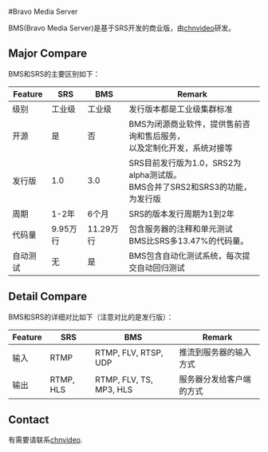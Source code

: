 #Bravo Media Server

BMS(Bravo Media Server)是基于SRS开发的商业版，由[chnvideo](http://www.chnvideo.com)研发。

## Major Compare

BMS和SRS的主要区别如下：

| Feature | SRS | BMS | Remark |
| ------  | --- | --- | ------ |
| 级别 | 工业级 | 工业级 | 发行版本都是工业级集群标准 |
| 开源 | 是 | 否 | BMS为闭源商业软件，提供售前咨询和售后服务，<br/>以及定制化开发，系统对接等 |
| 发行版 | 1.0 | 3.0 | SRS目前发行版为1.0，SRS2为alpha测试版。<br/>BMS合并了SRS2和SRS3的功能，为发行版 |
| 周期 | 1-2年 | 6个月 | SRS的版本发行周期为1到2年 |
| 代码量 | 9.95万行 | 11.29万行 | 包含服务器的注释和单元测试<br/>BMS比SRS多13.47%的代码量。 |
| 自动测试 | 无 | 是 | BMS包含自动化测试系统，每次提交自动回归测试 |

## Detail Compare

BMS和SRS的详细对比如下（注意对比的是发行版）：

| Feature | SRS | BMS | Remark |
| ------  | ---- | ---- | ----- |
| 输入 | RTMP | RTMP, FLV, RTSP, UDP| 推流到服务器的输入方式 |
| 输出 | RTMP, HLS | RTMP, FLV, TS, MP3, HLS | 服务器分发给客户端的方式 |

## Contact

有需要请联系[chnvideo](http://www.chnvideo.com).
